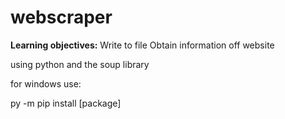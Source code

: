 # webscraper

**Learning objectives:**
Write to file
Obtain information off website

using python and the soup library

for windows use:

py -m pip install [package]


